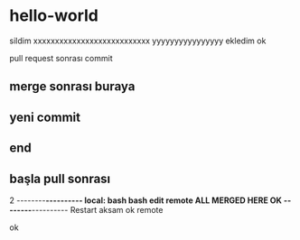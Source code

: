 # hello-world
sildim
xxxxxxxxxxxxxxxxxxxxxxxxxxx
yyyyyyyyyyyyyyyy
ekledim
ok

pull request sonrası commit

merge sonrası
buraya
----------------------------
yeni commit
-------
end
---
başla pull sonrası
-
2
--------****----------
local: bash
bash edit
remote
ALL MERGED HERE OK
--------****----------
Restart aksam
ok remote


<html>
ok
</html>

